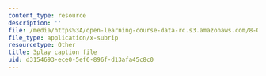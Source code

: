 ```yaml
---
content_type: resource
description: ''
file: /media/https%3A/open-learning-course-data-rc.s3.amazonaws.com/8-01sc-classical-mechanics-fall-2016/d3154693ece05ef6896fd13afa45c8c0_H7xmTMQ265s.vtt
file_type: application/x-subrip
resourcetype: Other
title: 3play caption file
uid: d3154693-ece0-5ef6-896f-d13afa45c8c0
---
```

